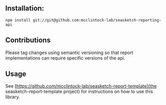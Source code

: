 ## Installation:

```
npm install git://git@github.com:mcclintock-lab/seasketch-reporting-api
```

## Contributions

Please tag changes using semantic versioning so that report implementations
can require specific versions of the api.

## Usage

See [https://github.com/mcclintock-lab/seasketch-report-template](the seasketch-report-template project) for instructions on how to use this library.